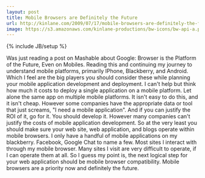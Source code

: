 ```yaml
---
layout: post
title: Mobile Browsers are Definitely the Future
url: http://kinlane.com/2009/07/17/mobile-browsers-are-definitely-the-future/
image: https://s3.amazonaws.com/kinlane-productions/bw-icons/bw-api-a.png
---
```

{% include JB/setup %}
Was just reading a post on Mashable about Google: Browser is the Platform of the Future, Even on Mobiles.
Reading this and continuing my journey to understand mobile platforms, primarily IPhone, Blackberry, and Android. Which I feel are the big players you should consider these while planning your mobile application development and deployment. I can't help but think how much it costs to deploy a single application on a mobile platform. Let alone the same app on multiple mobile platforms.
It isn't easy to do this, and it isn't cheap.
However some companies have the appropriate data or tool that just screams, "I need a mobile application". And if you can justify the ROI of it, go for it. You should develop it.
However many companies can't justify the costs of mobile application development. So at the very least you should make sure your web site, web application, and blogs operate within mobile browsers.
I only have a handful of mobile applications on my blackberry. Facebook, Google Chat to name a few. Most sites I interact with through my mobile browser. Many sites I visit are very difficult to operate, if I can operate them at all.
So I guess my point is, the next logical step for your web application should be mobile browser compatibility. Mobile browsers are a priority now and definitely the future.
